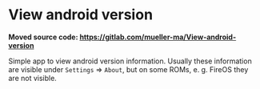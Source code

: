 # View android version

<b>Moved source code: https://gitlab.com/mueller-ma/View-android-version</b>
 
Simple app to view android version information. Usually these information are visible under `Settings` => `About`, but on some ROMs, e. g. FireOS they are not visible.
